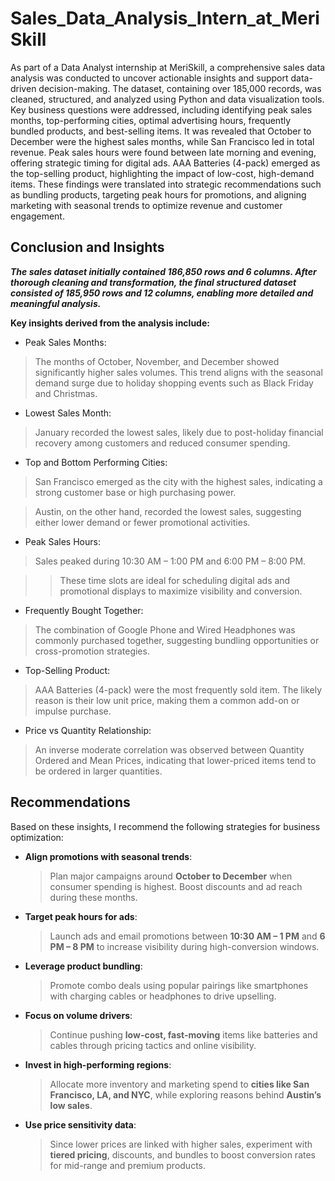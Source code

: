 # Sales_Data_Analysis_Intern_at_MeriSkill
As part of a Data Analyst internship at MeriSkill, a comprehensive sales data analysis was conducted to uncover actionable insights and support data-driven decision-making. The dataset, containing over 185,000 records, was cleaned, structured, and analyzed using Python and data visualization tools. Key business questions were addressed, including identifying peak sales months, top-performing cities, optimal advertising hours, frequently bundled products, and best-selling items. It was revealed that October to December were the highest sales months, while San Francisco led in total revenue. Peak sales hours were found between late morning and evening, offering strategic timing for digital ads. AAA Batteries (4-pack) emerged as the top-selling product, highlighting the impact of low-cost, high-demand items. These findings were translated into strategic recommendations such as bundling products, targeting peak hours for promotions, and aligning marketing with seasonal trends to optimize revenue and customer engagement.

## **Conclusion and Insights**

***The sales dataset initially contained 186,850 rows and 6 columns. After thorough cleaning and transformation, the final structured dataset consisted of 185,950 rows and 12 columns, enabling more detailed and meaningful analysis.***

**Key insights derived from the analysis include:**

* Peak Sales Months:
> The months of October, November, and December showed significantly higher sales volumes. This trend aligns with the seasonal demand surge due to holiday shopping events such as Black Friday and Christmas.

* Lowest Sales Month:
> January recorded the lowest sales, likely due to post-holiday financial recovery among customers and reduced consumer spending.

* Top and Bottom Performing Cities:

> San Francisco emerged as the city with the highest sales, indicating a strong customer base or high purchasing power.

> Austin, on the other hand, recorded the lowest sales, suggesting either lower demand or fewer promotional activities.

* Peak Sales Hours:

> Sales peaked during 10:30 AM – 1:00 PM and 6:00 PM – 8:00 PM.

>> These time slots are ideal for scheduling digital ads and promotional displays to maximize visibility and conversion.

* Frequently Bought Together:
> The combination of Google Phone and Wired Headphones was commonly purchased together, suggesting bundling opportunities or cross-promotion strategies.

* Top-Selling Product:
> AAA Batteries (4-pack) were the most frequently sold item. The likely reason is their low unit price, making them a common add-on or impulse purchase.

* Price vs Quantity Relationship:
> An inverse moderate correlation was observed between Quantity Ordered and Mean Prices, indicating that lower-priced items tend to be ordered in larger quantities.


##  **Recommendations**

Based on these insights, I recommend the following strategies for business optimization:

* **Align promotions with seasonal trends**:
   > Plan major campaigns around **October to December** when consumer spending is highest. Boost discounts and ad reach during these months.

* **Target peak hours for ads**:
   > Launch ads and email promotions between **10:30 AM – 1 PM** and **6 PM – 8 PM** to increase visibility during high-conversion windows.

* **Leverage product bundling**:
   > Promote combo deals using popular pairings like smartphones with charging cables or headphones to drive upselling.

* **Focus on volume drivers**:
   > Continue pushing **low-cost, fast-moving** items like batteries and cables through pricing tactics and online visibility.

* **Invest in high-performing regions**:
   > Allocate more inventory and marketing spend to **cities like San Francisco, LA, and NYC**, while exploring reasons behind **Austin’s low sales**.

* **Use price sensitivity data**:
   > Since lower prices are linked with higher sales, experiment with **tiered pricing**, discounts, and bundles to boost conversion rates for mid-range and premium products.
